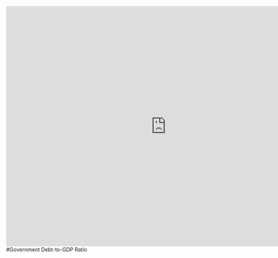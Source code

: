 <iframe src="https://data.oecd.org/chart/6sw2" width="860" height="645" style="border: 0" mozallowfullscreen="true" webkitallowfullscreen="true" allowfullscreen="true"><a href="https://data.oecd.org/chart/6sw2" target="_blank">OECD Chart: General government debt, Total, % of GDP, Annual, 2018</a></iframe>
#Government Debt-to-GDP Ratio 
<div class="flourish-embed flourish-chart" data-src="visualisation/7238145"><script src="https://public.flourish.studio/resources/embed.js"></script></div>

